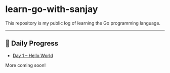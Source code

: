 # learn-go-with-sanjay

This repository is my public log of learning the Go programming language.

---

## 📅 Daily Progress

- [Day 1 – Hello World](./day-01-hello-world)

More coming soon!

